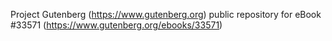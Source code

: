Project Gutenberg (https://www.gutenberg.org) public repository for eBook #33571 (https://www.gutenberg.org/ebooks/33571)
